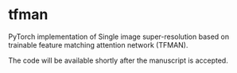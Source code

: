 # tfman
PyTorch implementation of Single image super-resolution based on trainable feature matching attention network (TFMAN).

The code will be available shortly after the manuscript is accepted.
